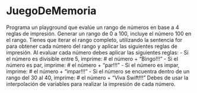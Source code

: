 # JuegoDeMemoria

Programa un playground que evalúe un rango de números en base a 4 reglas de impresión.
Generar un rango de 0 a 100, incluye el número 100 en el rango.
Tienes que iterar el rango completo, utilizando la sentencia for para obtener cada número del rango y aplicar las siguientes reglas de impresión.
Al evaluar cada número debes aplicar las siguientes reglas:
          - Si el número es divisible entre 5, imprime: # el número  + “Bingo!!!” 
          - Si el número es par, imprime: # el número + “par!!!”
          - Si el número es impar, imprime: # el número + “impar!!!”
          - Si el número se encuentra dentro de un rango del 30 al 40, imprime: # el número +  “Viva Swift!!!”
Debes de usar la interpolación de variables para realizar la impresión de cada número.
